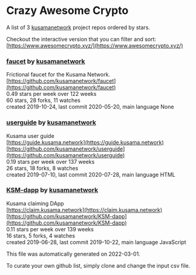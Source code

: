 # Crazy Awesome Crypto
A list of 3 [kusamanetwork](https://github.com/kusamanetwork) project repos ordered by stars.  

Checkout the interactive version that you can filter and sort: 
[https://www.awesomecrypto.xyz/](https://www.awesomecrypto.xyz/)  


### [faucet](https://github.com/kusamanetwork/faucet) by [kusamanetwork](https://github.com/kusamanetwork)  
Frictional faucet for the Kusama Network.  
[https://github.com/kusamanetwork/faucet](https://github.com/kusamanetwork/faucet)  
0.49 stars per week over 122 weeks  
60 stars, 28 forks, 11 watches  
created 2019-10-24, last commit 2020-05-20, main language None  


### [userguide](https://github.com/kusamanetwork/userguide) by [kusamanetwork](https://github.com/kusamanetwork)  
Kusama user guide  
[https://guide.kusama.network](https://guide.kusama.network)  
[https://github.com/kusamanetwork/userguide](https://github.com/kusamanetwork/userguide)  
0.19 stars per week over 137 weeks  
26 stars, 18 forks, 8 watches  
created 2019-07-10, last commit 2020-07-28, main language HTML  


### [KSM-dapp](https://github.com/kusamanetwork/KSM-dapp) by [kusamanetwork](https://github.com/kusamanetwork)  
Kusama claiming DApp  
[https://claim.kusama.network](https://claim.kusama.network)  
[https://github.com/kusamanetwork/KSM-dapp](https://github.com/kusamanetwork/KSM-dapp)  
0.11 stars per week over 139 weeks  
16 stars, 5 forks, 4 watches  
created 2019-06-28, last commit 2019-10-22, main language JavaScript  


This file was automatically generated on 2022-03-01.  

To curate your own github list, simply clone and change the input csv file.  
